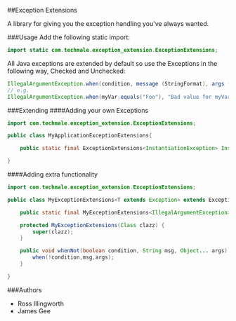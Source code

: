 ##Exception Extensions

A library for giving you the exception handling you've always wanted. 

###Usage
Add the following static import: 
```java 
import static com.techmale.exception_extension.ExceptionExtensions;
```

All Java exceptions are extended by default so use the Exceptions in the following way, Checked and Unchecked: 
```java
IllegalArgumentException.when(condition, message (StringFormat), args (For StringFormat));
// e.g.
IllegalArgumentException.when(myVar.equals("Foo"), "Bad value for myVar: %s", myvar);
```


###Extending
####Adding your own Exceptions
```java
import com.techmale.exception_extension.ExceptionExtensions;

public class MyApplicationExceptionExtensions{

    public static final ExceptionExtensions<InstantiationException> InstantiationException = new ExceptionExtensions(InstantiationException.class);

}
```

####Adding extra functionality
```java
import com.techmale.exception_extension.ExceptionExtensions;

public class MyExceptionExtensions<T extends Exception> extends ExceptionExtensions<T> {

    public static final MyExceptionExtensions<IllegalArgumentException> IllegalArgumentException = new MyExceptionExtensions(IllegalArgumentException.class);

    protected MyExceptionExtensions(Class clazz) {
        super(clazz);
    }

    public void whenNot(boolean condition, String msg, Object... args) throws T {
        when(!condition,msg,args);
    }

}
```


###Authors
- Ross Illingworth
- James Gee
